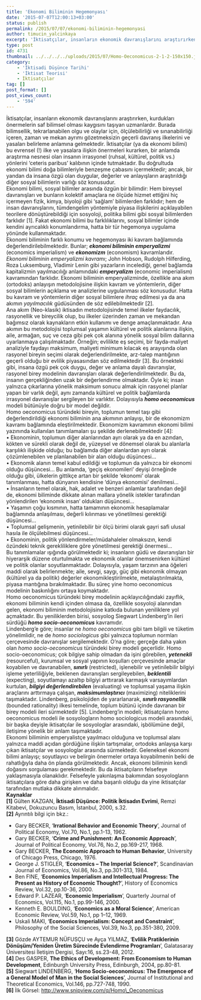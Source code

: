 ```yaml
---
title: 'Ekonomi Biliminin Hegemonyası'
date: '2015-07-07T12:00:13+03:00'
status: publish
permalink: /2015/07/07/ekonomi-biliminin-hegemonyasi
author: timucin_yalcinkaya
excerpt: 'İktisatçılar, insanların ekonomik davranışlarını araştırırken, kurdukları önermelerin saf bilimsel olması kaygısını taşıyan uzmanlardır. Burada bilimsellik, tekrarlanabilen olgu ve olaylar için, ölçülebilirliği ve sınanabilirliği içeren, zaman ve mekan ayrımı gözetmeksizin geçerli davranış ilkelerini ve yasaları belirleme anlamına gelmektedir. İktisatçılar (ya da ekonomi bilimi) bu evrensel (!) ilke ve yasalara ilişkin önermeleri kurarken, bir anlamda araştırma nesnesi olan insanın irrasyonel (ruhsal, kültürel, politik vs.) yönlerini ‘ceteris paribus’ kalıbının içinde tutmaktadır. Bu doğrultuda ekonomi bilimi doğa bilimleriyle benzeşme çabasını içermektedir; ancak, bir yandan da insana özgü olan duygular, değerler ve anlayışların araştırıldığı diğer sosyal bilimlerin varlığı söz konusudur.'
type: post
id: 4731
thumbnail: ../../../../uploads/2015/07/Homo-Oeconomicus-2-1-2-150x150.jpg
category:
    - 'İktisadi Düşünce Tarihi'
    - 'İktisat Teorisi'
    - İktisatçılar
tag: []
post_format: []
post_views_count:
    - '594'
---
```

İktisatçılar, insanların ekonomik davranışlarını araştırırken, kurdukları önermelerin saf bilimsel olması kaygısını taşıyan uzmanlardır. Burada bilimsellik, tekrarlanabilen olgu ve olaylar için, ölçülebilirliği ve sınanabilirliği içeren, zaman ve mekan ayrımı gözetmeksizin geçerli davranış ilkelerini ve yasaları belirleme anlamına gelmektedir. İktisatçılar (ya da ekonomi bilimi) bu evrensel (!) ilke ve yasalara ilişkin önermeleri kurarken, bir anlamda araştırma nesnesi olan insanın irrasyonel (ruhsal, kültürel, politik vs.) yönlerini ‘ceteris paribus’ kalıbının içinde tutmaktadır. Bu doğrultuda ekonomi bilimi doğa bilimleriyle benzeşme çabasını içermektedir; ancak, bir yandan da insana özgü olan duygular, değerler ve anlayışların araştırıldığı diğer sosyal bilimlerin varlığı söz konusudur.  
Ekonomi bilimi, sosyal bilimler arasında özgün bir bilimdir: Hem bireysel davranışları ve bunların kolektif amaçlara ne ölçüde hizmet ettiğini hiç içermeyen fizik, kimya, biyoloji gibi ‘sağlam’ bilimlerden farklıdır; hem de insan davranışlarını, tümdengelim yöntemiyle piyasa ilişkilerini açıklayabilen teorilere dönüştürebildiği için sosyoloji, politika bilimi gibi sosyal bilimlerden farklıdır \[1\]. Fakat ekonomi bilimi bu farklılıklarını, sosyal bilimler içinde kendini ayrıcalıklı konumlandırma, hatta bir tür hegemonya uygulama yönünde kullanmaktadır.  
Ekonomi biliminin farklı konumu ve hegemonyası iki kavram bağlamında değerlendirilebilmektedir. Bunlar; ***ekonomi biliminin emperyalizmi*** (economics imperialism) ve ***ekonomizm*** (economism) kavramlarıdır.  
*Ekonomi biliminin emperyalizmi kavramı*; John Hobson, Rudolph Hilferding, Roza Luksemburg, Vladimir Lenin gibi yazarların incelediği, genel bağlamda kapitalizmin yayılmacılığı anlamındaki ***emperyalizm*** (economic imperialism) kavramından farklıdır. Ekonomi biliminin emperyalizminde, özellikle ana akım (ortodoks) anlayışın metodolojisine ilişkin kavram ve yöntemlerin, diğer sosyal bilimlerin açıklama ve analizlerine uygulanması söz konusudur. Hatta bu kavram ve yöntemlerin diğer sosyal bilimlere *ihraç* edilmesi ya da ana akımın *yayılmacılık* güdüsünden de söz edilebilmektedir \[2\].  
Ana akım (Neo-klasik) iktisadın metodolojisinde temel ilkeler faydacılık, rasyonellik ve bireycilik olup, bu ilkeler üzerinden zaman ve mekandan bağımsız olarak kaynakların etkin kullanımı ve denge amaçlanmaktadır. Ana akımın bu metodolojisi toplumsal yaşamın kültürel ve politik alanlarına ilişkin, aile, armağan, suç ve ceza gibi pek çok alanına yönelik sosyal bilim dallarına uyarlanmaya çalışılmaktadır. Örneğin; evlilikte eş seçimi, bir fayda-maliyet analiziyle faydayı maksimum, maliyeti minimum kılacak eş arayışında olan rasyonel bireyin seçimi olarak değerlendirilmekte, arz-talep mantığının geçerli olduğu bir evlilik piyasasından söz edilmektedir \[3\]. Bu örnekteki gibi, insana özgü pek çok duygu, değer ve anlama dayalı davranışlar, rasyonel birey modelinin davranışları olarak değerlendirilmektedir. Bu da, insanın gerçekliğinden uzak bir değerlendirme olmaktadır. Öyle ki; insan yalnızca çıkarlarına yönelik maksimum sonucu almak için rasyonel planlar yapan bir varlık değil, aynı zamanda kültürel ve politik bağlamlarda irrasyonel davranışlar sergileyen bir varlıktır. Dolayısıyla ***homo oeconomicus*** modeli bütünüyle doğru bir model değildir.  
Homo oeconomicus türündeki bireyin, toplumun temel taşı gibi değerlendirildiği ekonomi biliminin ana akımının anlayışı, bir de ekonomizm kavramı bağlamında eleştirilmektedir. Ekonomizm kavramının ekonomi bilimi yazınında kullanılan tanımlamaları şu şekilde derlenebilmektedir \[4\]:  
• Ekonominin, toplumun diğer alanlarından ayrı olarak ya da en azından, kökten ve sürekli olarak değil de, yüzeysel ve dönemsel olarak bu alanlarla karşılıklı ilişkide olduğu; bu bağlamda diğer alanlardan ayrı olarak çözümlenebilen ve planlanabilen bir alan olduğu düşüncesi…  
• Ekonomik alanın temel kabul edildiği ve toplumun da yalnızca bir ekonomi olduğu düşüncesi… Bu anlamda, ‘geçiş ekonomileri’ deyişi örneğinde olduğu gibi, ülkelerin gittikçe artan bir şekilde ‘ekonomi’ olarak tanımlanması, hatta dünyanın kendisine ‘dünya ekonomisi’ denilmesi…  
• İnsanların temel olarak, hak, adalet ve benzeri anlamlar tarafından değil de, ekonomi biliminde dikkate alınan mallara yönelik istekler tarafından yönlendirilen ‘ekonomik insan’ oldukları düşüncesi…  
• Yaşamın çoğu kısmının, hatta tamamının ekonomik hesaplamalar bağlamında anlaşılması, değerli kılınması ve yönetilmesi gerektiği düşüncesi…  
• Toplumsal gelişmenin, yetinilebilir bir ölçü birimi olarak gayri safi ulusal hasıla ile ölçülebilmesi düşüncesi…  
• Ekonominin, politik yönlendirmeler/müdahaleler olmaksızın, kendi özündeki teknik gerekliliklere göre yönetilmesi gerektiği önermesi…  
Bu tanımlamalar ışığında görülmektedir ki; insanların güdü ve davranışları bir hiyerarşik düzene oturtulmakta ve ekonomik olanlar önemsenirken kültürel ve politik olanlar soyutlanmaktadır. Dolayısıyla, yaşam tarzının ana öğeleri maddi olarak belirlenmekte; aile, sevgi, saygı, güç gibi ekonomik olmayan (kültürel ya da politik) değerler ekonomikleştirilmekte, metalaştırılmakta, piyasa mantığına bırakılmaktadır. Bu süreç yine homo oeconomicus modelinin baskınlığını ortaya koymaktadır.  
Homo oeconomicus türündeki birey modelinin açıklayıcılığındaki zayıflık, ekonomi biliminin kendi içinden olmasa da, özellikle sosyoloji alanından gelen, ekonomi biliminin metodolojisine katkıda bulunan yeniliklere yol açmaktadır. Bu yeniliklerden birisi, sosyolog Siegwart Lindenberg’in ileri sürdüğü ***homo socio-oeconomicus*** kavramıdır.  
Lindenberg’e göre; insanlar ne *homo oeconomicus* gibi tam bilgili ve tüketim yönelimlidir, ne de *homo sociologicus* gibi yalnızca toplumun normları çerçevesinde davranışlar sergilemektedir. O’na göre; gerçeğe daha yakın olan *homo socio-oeconomicus* türündeki birey modeli geçerlidir. Homo socio-oeconomicus; çok bilgiye sahip olmadan da işini görebilen, ***yetenekli*** (resourceful), kurumsal ve sosyal yapının koşulları çerçevesinde amaçlar koyabilen ve davranabilen, ***sınırlı*** (restricted), işlenebilir ve yetinilebilir bilgiyi işleme yeterliliğiyle, beklenen davranışları sergileyebilen, ***beklentili*** (expecting), soyutlamayı azaltıp bilgiyi arttırarak karmaşık varsayımlardan kurtulan, ***bilgiyi değerlendirebilen*** (evaluating) ve toplumsal yaşama ilişkin araçlarını arttırmaya çalışan, ***maksimumlaştırıcı*** (maximizing) niteliklerini taşımaktadır. Lindenberg, psikolojiden de yararlanarak, ***sınırlı rasyonellik*** (bounded rationality) ilkesi temelinde, toplum bütünü içinde davranan bir birey modeli ileri sürmektedir \[5\]. Lindenberg’in modeli; iktisatçıların homo oeconomicus modeli ile sosyologların homo sociologicus modeli arasındaki, bir başka deyişle iktisatçılar ile sosyologlar arasındaki, işbölümüne değil, iletişime yönelik bir anlam taşımaktadır.  
Ekonomi biliminin emperyalistçe yayılmacı olduğuna ve toplumsal alanı yalnızca maddi açıdan gördüğüne ilişkin tartışmalar, ortodoks anlayışa karşı çıkan iktisatçılar ve sosyologlar arasında sürmektedir. Geleneksel ekonomi bilimi anlayışı; soyutlayıcı ve belirgin önermeler ortaya koyabilmenin belki de rahatlığıyla daha ön planda görülmektedir. Ancak, ekonomi biliminin kendi doğasını sorgulaması gerekmektedir. Bu da iktisatçıların felsefeye yaklaşmasıyla olanaklıdır. Felsefeyle yakınlaşma bakımından sosyologların iktisatçılara göre daha girişken ve daha başarılı olduğu da yine iktisatçılar tarafından mutlaka dikkate alınmalıdır.  
**Kaynaklar**  
**\[1\]** Gülten KAZGAN, **İktisadi Düşünce: Politik İktisadın Evrimi**, Remzi Kitabevi, Dokuzuncu Basım, İstanbul, 2000, s.32.  
**\[2\]** Ayrıntılı bilgi için bkz.:

- Gary BECKER, ‘**Irrational Behavior and Economic Theory**’, Journal of Political Economy, Vol.70, No.1, pp.1-13, 1962.
- Gary BECKER, ‘**Crime and Punishment: An Economic Approach**’, Journal of Political Economy, Vol.76, No.2, pp.169-217, 1968.
- Gary BECKER, **The Economic Approach to Human Behavior**, University of Chicago Press, Chicago, 1976.
- George J. STIGLER, ‘**Economics – The Imperial Science?**’, Scandinavian Journal of Economics, Vol.86, No.3, pp.301-313, 1984.
- Ben FINE, ‘**Economics Imperialism and Intellectual Progress: The Present as History of Economic Thought?**’, History of Economics Review, Vol.32, pp.10-36, 2000.
- Edward P. LAZEAR, ‘**Economic Imperialism**’, Quarterly Journal of Economics, Vol.115, No.1, pp.99-146, 2000.
- Kenneth E. BOULDING, ‘**Economics as a Moral Science**’, American Economic Review, Vol.59, No.1, pp 1–12, 1969.
- Uskali MAKI, ‘**Economics Imperialism: Concept and Constraint**’, Philosophy of the Social Sciences, Vol.39, No.3, pp.351-380, 2009.

**\[3\]** Gözde AYTEMUR NÜFUSÇU ve Ayça YILMAZ, ‘**Evlilik Pratiklerinin Dönüşüm/Yeniden Üretim Sürecinde Evlendirme Programları**’, Galatasaray Üniversitesi İletişim Dergisi, Sayı:16, ss.23-48, 2012.  
**\[4\]** Des GASPER, **The Ethics of Development: From Economism to Human Development**, Edinburgh University Press, Edinburgh, 2004, pp.80-81.  
**\[5\]** Siegwart LINDENBERG, ‘**Homo Socio-oeconomicus: The Emergence of a General Model of Man in the Social Sciences**’, Journal of Institutional and Theoretical Economics, Vol.146, pp.727-748, 1990.  
**\[6\]** İlk Görsel: http://www.snipview.com/q/Homo\_Oeconomicus